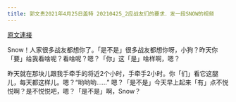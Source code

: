 ```yaml
---
title: 郭文贵2021年4月25日盖特 20210425_2应战友们的要求．发一段SNOW的视频
---
```


[原文連接](https://gnews.org/ThreadView/53480740)

Snow！人家很多战友都想你了。「是不是」很多战友都想你呀，小狗？昨天你「要」给我看啥呢？看啥呢？嗯？「你」这「是」啥样啊，嗯？


昨天就在那块儿跟我手牵手的将近2个小时，手牵手2小时。你「们」看它这腿儿，每天都这样儿。嗯？“哟哟哟……”  嗯？「是不是」今天早上起来「有」点不悦悦啊？是不悦悦吧，嗯？「是不是」啊，Snow？
